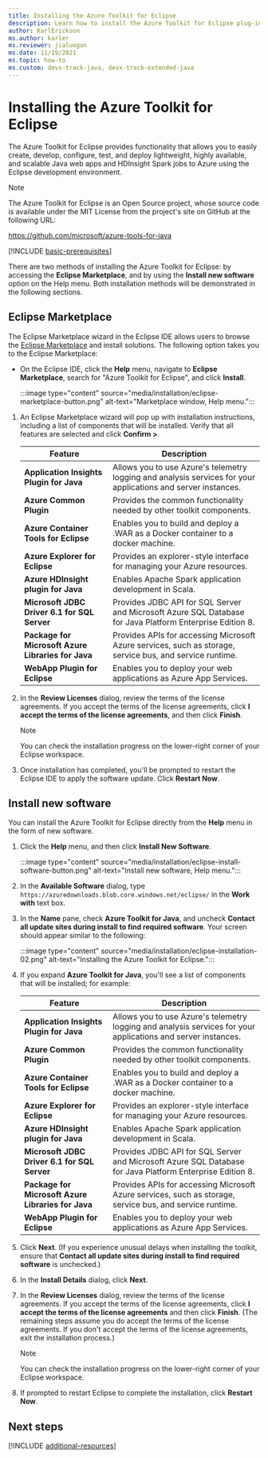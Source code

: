 ```yaml
---
title: Installing the Azure Toolkit for Eclipse
description: Learn how to install the Azure Toolkit for Eclipse plug-in to create and deploy cloud applications to Azure.
author: KarlErickson
ms.author: karler
ms.reviewer: jialuogan
ms.date: 11/19/2021
ms.topic: how-to
ms.custom: devx-track-java, devx-track-extended-java
---
```


# Installing the Azure Toolkit for Eclipse

The Azure Toolkit for Eclipse provides functionality that allows you to easily create, develop, configure, test, and deploy lightweight, highly available, and scalable Java web apps and HDInsight Spark jobs to Azure using the Eclipse development environment.

> [!NOTE]
>
> The Azure Toolkit for Eclipse is an Open Source project, whose source code is available under the MIT License from the project's site on GitHub at the following URL:
>
> <https://github.com/microsoft/azure-tools-for-java>

[!INCLUDE [basic-prerequisites](includes/basic-prerequisites.md)]

There are two methods of installing the Azure Toolkit for Eclipse: by accessing the **Eclipse Marketplace**, and by using the **Install new software** option on the Help menu. Both installation methods will be demonstrated in the following sections.

## Eclipse Marketplace

The Eclipse Marketplace wizard in the Eclipse IDE allows users to browse the [Eclipse Marketplace](https://marketplace.eclipse.org/) and install solutions. The following option takes you to the Eclipse Marketplace:

- On the Eclipse IDE, click the **Help** menu, navigate to **Eclipse Marketplace**, search for "Azure Toolkit for Eclipse", and click **Install**.

   :::image type="content" source="media/installation/eclipse-marketplace-button.png" alt-text="Marketplace window, Help menu.":::

1. An Eclipse Marketplace wizard will pop up with installation instructions, including a list of components that will be installed. Verify that all features are selected and click **Confirm >**.

   | Feature | Description |
   |---|---|
   | **Application Insights Plugin for Java** | Allows you to use Azure's telemetry logging and analysis services for your applications and server instances. |
   | **Azure Common Plugin** | Provides the common functionality needed by other toolkit components. |
   | **Azure Container Tools for Eclipse** | Enables you to build and deploy a .WAR as a Docker container to a docker machine. |
   | **Azure Explorer for Eclipse** | Provides an explorer-style interface for managing your Azure resources. |
   | **Azure HDInsight plugin for Java** | Enables Apache Spark application development in Scala. |
   | **Microsoft JDBC Driver 6.1 for SQL Server** | Provides JDBC API for SQL Server and Microsoft Azure SQL Database for Java Platform Enterprise Edition 8. |
   | **Package for Microsoft Azure Libraries for Java** | Provides APIs for accessing Microsoft Azure services, such as storage, service bus, and service runtime. |
   | **WebApp Plugin for Eclipse** | Enables you to deploy your web applications as Azure App Services. |

1. In the **Review Licenses** dialog, review the terms of the license agreements. If you accept the terms of the license agreements, click **I accept the terms of the license agreements**, and then click **Finish**.

   > [!NOTE]
   > You can check the installation progress on the lower-right corner of your Eclipse workspace.

1. Once installation has completed, you'll be prompted to restart the Eclipse IDE to apply the software update. Click **Restart Now**.

## Install new software

You can install the Azure Toolkit for Eclipse directly from the **Help** menu in the form of new software.

1. Click the **Help** menu, and then click **Install New Software**.

   :::image type="content" source="media/installation/eclipse-install-software-button.png" alt-text="Install new software, Help menu.":::

1. In the **Available Software** dialog, type `https://azuredownloads.blob.core.windows.net/eclipse/` in the **Work with** text box.

1. In the **Name** pane, check **Azure Toolkit for Java**, and uncheck **Contact all update sites during install to find required software**. Your screen should appear similar to the following:

   :::image type="content" source="media/installation/eclipse-installation-02.png" alt-text="Installing the Azure Toolkit for Eclipse.":::

1. If you expand **Azure Toolkit for Java**, you'll see a list of components that will be installed; for example:

   | Feature | Description |
   |---|---|
   | **Application Insights Plugin for Java** | Allows you to use Azure's telemetry logging and analysis services for your applications and server instances. |
   | **Azure Common Plugin** | Provides the common functionality needed by other toolkit components. |
   | **Azure Container Tools for Eclipse** | Enables you to build and deploy a .WAR as a Docker container to a docker machine. |
   | **Azure Explorer for Eclipse** | Provides an explorer-style interface for managing your Azure resources. |
   | **Azure HDInsight plugin for Java** | Enables Apache Spark application development in Scala. |
   | **Microsoft JDBC Driver 6.1 for SQL Server** | Provides JDBC API for SQL Server and Microsoft Azure SQL Database for Java Platform Enterprise Edition 8. |
   | **Package for Microsoft Azure Libraries for Java** | Provides APIs for accessing Microsoft Azure services, such as storage, service bus, and service runtime. |
   | **WebApp Plugin for Eclipse** | Enables you to deploy your web applications as Azure App Services. |

1. Click **Next**. (If you experience unusual delays when installing the toolkit, ensure that **Contact all update sites during install to find required software** is unchecked.)

1. In the **Install Details** dialog, click **Next**.

1. In the **Review Licenses** dialog, review the terms of the license agreements. If you accept the terms of the license agreements, click **I accept the terms of the license agreements** and then click **Finish**. (The remaining steps assume you do accept the terms of the license agreements. If you don't accept the terms of the license agreements, exit the installation process.)

   > [!NOTE]
   > You can check the installation progress on the lower-right corner of your Eclipse workspace.

1. If prompted to restart Eclipse to complete the installation, click **Restart Now**.

## Next steps

[!INCLUDE [additional-resources](includes/additional-resources.md)]

<!-- URL List -->

<!-- Legacy MSDN URL = https://msdn.microsoft.com/library/azure/hh690946.aspx -->
